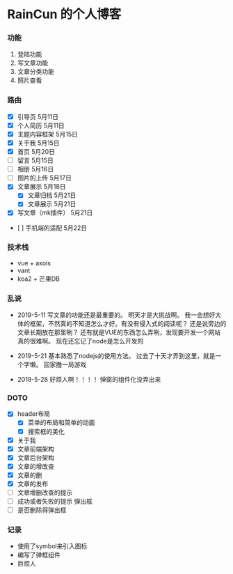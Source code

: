 # RainCun 的个人博客

### 功能
1. 登陆功能
2. 写文章功能
3. 文章分类功能
4. 照片查看

### 路由
- [X] 引导页        5月11日
- [x] 个人简历        5月11日
- [x] 主题内容框架     5月15日
- [x] 关于我          5月15日
- [x] 首页            5月20日
- [ ] 留言            5月15日
- [ ] 相册            5月16日
- [ ] 图片的上传       5月17日
- [x] 文章展示         5月18日
    - [x] 文章归档     5月21日 
    - [x] 文章展示     5月21日
- [x] 写文章（mk插件）  5月21日
-    [ ] 手机端的适配   5月22日

### 技术栈

* vue + axois
* vant 
* koa2 + 芒果DB

### 乱说
* 2019-5-11
写文章的功能还是最重要的。
明天才是大挑战啊。
我一会想好大体的框架，不然真的不知道怎么才好。有没有侵入式的阅读呢？
还是说旁边的文章长期放在那里咧？
还有就是VUE的东西怎么弄咧，发现要开发一个网站真的很难啊。
现在还忘记了node是怎么开发的
* 2019-5-21
基本熟悉了nodejs的使用方法。
过去了十天才弄到这里，就是一个字懒。
回家撸一局游戏

* 2019-5-28
好烦人啊！！！！ 弹窗的组件化没弄出来


### DOTO
- [x] header布局
  - [x] 菜单的布局和简单的动画
  - [x] 搜索框的美化
- [x] 关于我
- [x] 文章前端架构
- [x] 文章后台架构
- [x] 文章的增改查
- [x] 文章的删
- [x] 文章的发布
- [ ] 文章增删改查的提示
- [ ] 成功或者失败的提示 弹出框
- [ ] 是否删除得弹出框
### 记录
* 使用了symbol来引入图标
* 编写了弹框组件
* 巨烦人